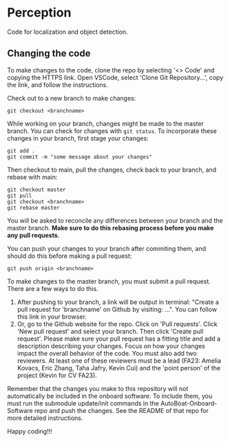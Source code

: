 # Perception
Code for localization and object detection.

## Changing the code
To make changes to the code, clone the repo by selecting '<> Code' and copying the HTTPS link. Open VSCode, select 'Clone Git Repository...', copy the link, and follow the instructions.

Check out to a new branch to make changes:
```
git checkout <branchname>
```
While working on your branch, changes might be made to the master branch. You can check for changes with ```git status```. To incorporate these changes in your branch, first stage your changes:
```
git add .
git commit -m "some message about your changes"
```
Then checkout to main, pull the changes, check back to your branch, and rebase with main:
```
git checkout master
git pull
git checkout <branchname>
git rebase master
```
You will be asked to reconcile any differences between your branch and the master branch. **Make sure to do this rebasing process before you make any pull requests**.

You can push your changes to your branch after commiting them, and should do this before making a pull request:
```
git push origin <branchname>
```
To make changes to the master branch, you must submit a pull request. There are a few ways to do this.
1) After pushing to your branch, a link will be output in terminal: "Create a pull request for 'branchname' on Github by visiting: ...". You can follow this link in your browser.
2) Or, go to the Github website for the repo. Click on 'Pull requests'. Click 'New pull request' and select your branch. Then click 'Create pull request'.
Please make sure your pull request has a fitting title and add a description describing your changes. Focus on how your changes impact the overall behavior of the code. You must also add two reviewers. At least one of these reviewers must be a lead (FA23: Amelia Kovacs, Eric Zhang, Taha Jafry, Kevin Cui) and the 'point person' of the project (Kevin for CV FA23).

Remember that the changes you make to this repository will not automatically be included in the onboard software. To include them, you must run the submodule update/init commands in the AutoBoat-Onboard-Software repo and push the changes. See the README of that repo for more detailed instructions.

Happy coding!!!
